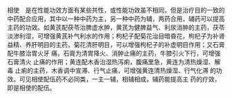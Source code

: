 相使　是在性能功效方面有某些共性，或性能功效虽不相同，但是治疗目的一致的中药配合应用，其中以一种中药为主，另一种中药为辅，两药合用，辅药可以提高主药的功效。如黄芪配茯苓治脾虚水肿，黄芪为健脾益气、利尿消肿的主药，茯苓淡渗利湿，可增强黄芪补气利水的作用；枸杞子配菊花治目暗昏花，枸杞子为补肾益精、养肝明目的主药，菊花清肝明目，可以增强枸杞子的补虚明目作用；又石膏配牛膝治胃火牙
痛，石膏为清胃降火、消肿止痛的主药，牛膝引火下行，可增强石膏清火
止痛的作用；黄连配木香治湿热泻痢，腹痛里急，黄连为清热燥湿、解毒
止痢的主药，木香调中宣滞、行气止痛，可增强黄连清热燥湿、行气化滞
的功效。可见相使配伍药不必同类，一主一辅，相辅相成，辅药能提高主
药的疗效，即是相使的配伍。